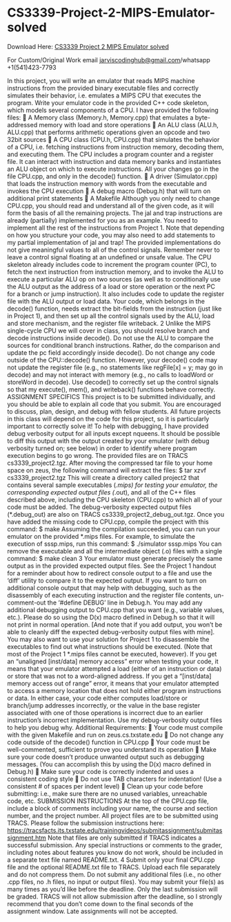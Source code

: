 # CS3339-Project-2-MIPS-Emulator-solved

Download Here: [CS3339 Project 2 MIPS Emulator solved](https://jarviscodinghub.com/assignment/project-2-mips-emulator-solution/)

For Custom/Original Work email jarviscodinghub@gmail.com/whatsapp +1(541)423-7793

In this project, you will write an emulator that reads MIPS machine instructions from the provided binary executable files and correctly simulates their behavior, i.e. emulates a MIPS CPU that executes the program.
Write your emulator code in the provided C++ code skeleton, which models several components of a CPU. I have provided the following files:  A Memory class (Memory.h, Memory.cpp) that emulates a byte-addressed memory with load and store operations  An ALU class (ALU.h, ALU.cpp) that performs arithmetic operations given an opcode and two 32bit sources  A CPU class (CPU.h, CPU.cpp) that simulates the behavior of a CPU, i.e. fetching instructions from instruction memory, decoding them, and executing them. The CPU includes a program counter and a register file. It can interact with instruction and data memory banks and instantiates an ALU object on which to execute instructions. All your changes go in the file CPU.cpp, and only in the decode() function.  A driver (Simulator.cpp) that loads the instruction memory with words from the executable and invokes the CPU execution  A debug macro (Debug.h) that will turn on additional print statements  A Makefile
Although you only need to change CPU.cpp, you should read and understand all of the given code, as it will form the basis of all the remaining projects.
The jal and trap instructions are already (partially) implemented for you as an example. You need to implement all the rest of the instructions from Project 1. Note that depending on how you structure your code, you may also need to add statements to my partial implementation of jal and trap! The provided implementations do not give meaningful values to all of the control signals. Remember never to leave a control signal floating at an undefined or unsafe value.
The CPU skeleton already includes code to increment the program counter (PC), to fetch the next instruction from instruction memory, and to invoke the ALU to execute a particular ALU op on two sources (as well as to conditionally use the ALU output as the address of a load or store operation or the next PC for a branch or jump instruction). It also includes code to update the register file with the ALU output or load data.
Your code, which belongs in the decode() function, needs extract the bit-fields from the instruction (just like in Project 1), and then set up all the control signals used by the ALU, load and store mechanism, and the register file writeback.
2
Unlike the MIPS single-cycle CPU we will cover in class, you should resolve branch and decode instructions inside decode(). Do not use the ALU to compare the sources for conditional branch instructions. Rather, do the comparison and update the pc field accordingly inside decode().
Do not change any code outside of the CPU::decode() function. However, your decode() code may not update the register file (e.g., no statements like regFile[x] = y; may go in decode) and may not interact with memory (e.g., no calls to loadWord or storeWord in decode). Use decode() to correctly set up the control signals so that my execute(), mem(), and writeback() functions behave correctly.
ASSIGNMENT SPECIFICS
This project is to be submitted individually, and you should be able to explain all code that you submit. You are encouraged to discuss, plan, design, and debug with fellow students.
All future projects in this class will depend on the code for this project, so it is particularly important to correctly solve it! To help with debugging, I have provided debug verbosity output for all inputs except nqueens. It should be possible to diff this output with the output created by your emulator (with debug verbosity turned on; see below) in order to identify where program execution begins to go wrong.
The provided files are on TRACS cs3339_project2.tgz.
After moving the compressed tar file to your home space on zeus, the following command will extract the files:
$ tar xzvf cs3339_project2.tgz
This will create a directory called project2 that contains several sample executables (*.mips) for testing your emulator, the corresponding expected output files (*.out), and all of the C++ files described above, including the CPU skeleton (CPU.cpp) to which all of your code must be added.
The debug-verbosity expected output files (*.debug_out) are also on TRACS cs3339_project2_debug_out.tgz.
Once you have added the missing code to CPU.cpp, compile the project with this command:
$ make
Assuming the compilation succeeded, you can run your emulator on the provided *.mips files. For example, to simulate the execution of sssp.mips, run this command:
$ ./simulator sssp.mips
You can remove the executable and all the intermediate object (.o) files with a single command:
$ make clean
3
Your emulator must generate precisely the same output as in the provided expected output files. See the Project 1 handout for a reminder about how to redirect console output to a file and use the ‘diff’ utility to compare it to the expected output.
If you want to turn on additional console output that may help with debugging, such as the disassembly of each executing instruction and the register file contents, un-comment-out the ‘#define DEBUG’ line in Debug.h. You may add any additional debugging output to CPU.cpp that you want (e.g., variable values, etc.). Please do so using the D(x) macro defined in Debug.h so that it will not print in normal operation. [And note that if you add output, you won’t be able to cleanly diff the expected debug-verbosity output files with mine].
You may also want to use your solution for Project 1 to disassemble the executables to find out what instructions should be executed. (Note that most of the Project 1 *.mips files cannot be executed, however).
If you get an “unaligned [inst/data] memory access” error when testing your code, it means that your emulator attempted a load (either of an instruction or data) or store that was not to a word-aligned address. If you get a “[inst/data] memory access out of range” error, it means that your emulator attempted to access a memory location that does not hold either program instructions or data. In either case, your code either computes load/store or branch/jump addresses incorrectly, or the value in the base register associated with one of those operations is incorrect due to an earlier instruction’s incorrect implementation. Use my debug-verbosity output files to help you debug why.
Additional Requirements:
 Your code must compile with the given Makefile and run on zeus.cs.txstate.edu  Do not change any code outside of the decode() function in CPU.cpp  Your code must be well-commented, sufficient to prove you understand its operation  Make sure your code doesn’t produce unwanted output such as debugging messages. (You can accomplish this by using the D(x) macro defined in Debug.h)  Make sure your code is correctly indented and uses a consistent coding style  Do not use TAB characters for indentation! (Use a consistent # of spaces per indent level)  Clean up your code before submitting: i.e., make sure there are no unused variables, unreachable code, etc.
SUBMISSION INSTRUCTIONS
At the top of the CPU.cpp file, include a block of comments including your name, the course and section number, and the project number.
All project files are to be submitted using TRACS. Please follow the submission instructions here: https://tracsfacts.its.txstate.edu/trainingvideos/submitassignment/submitassignment.htm Note that files are only submitted if TRACS indicates a successful submission.
Any special instructions or comments to the grader, including notes about features you know do not work, should be included in a separate text file named README.txt.
4
Submit only your final CPU.cpp file and the optional README.txt file to TRACS. Upload each file separately and do not compress them. Do not submit any additional files (i.e., no other .cpp files, no .h files, no input or output files).
You may submit your file(s) as many times as you’d like before the deadline. Only the last submission will be graded. TRACS will not allow submission after the deadline, so I strongly recommend that you don’t come down to the final seconds of the assignment window. Late assignments will not be accepted.
